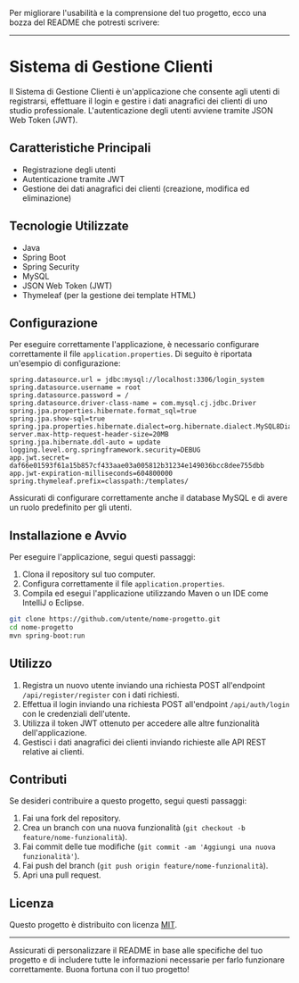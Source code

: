 Per migliorare l'usabilità e la comprensione del tuo progetto, ecco una bozza del README che potresti scrivere:

---

# Sistema di Gestione Clienti

Il Sistema di Gestione Clienti è un'applicazione che consente agli utenti di registrarsi, effettuare il login e gestire i dati anagrafici dei clienti di uno studio professionale. L'autenticazione degli utenti avviene tramite JSON Web Token (JWT).

## Caratteristiche Principali

- Registrazione degli utenti
- Autenticazione tramite JWT
- Gestione dei dati anagrafici dei clienti (creazione, modifica ed eliminazione)

## Tecnologie Utilizzate

- Java
- Spring Boot
- Spring Security
- MySQL
- JSON Web Token (JWT)
- Thymeleaf (per la gestione dei template HTML)

## Configurazione

Per eseguire correttamente l'applicazione, è necessario configurare correttamente il file `application.properties`. Di seguito è riportata un'esempio di configurazione:

```properties
spring.datasource.url = jdbc:mysql://localhost:3306/login_system
spring.datasource.username = root
spring.datasource.password = /
spring.datasource.driver-class-name = com.mysql.cj.jdbc.Driver
spring.jpa.properties.hibernate.format_sql=true
spring.jpa.show-sql=true
spring.jpa.properties.hibernate.dialect=org.hibernate.dialect.MySQL8Dialect
server.max-http-request-header-size=20MB
spring.jpa.hibernate.ddl-auto = update
logging.level.org.springframework.security=DEBUG
app.jwt.secret= daf66e01593f61a15b857cf433aae03a005812b31234e149036bcc8dee755dbb
app.jwt-expiration-milliseconds=604800000
spring.thymeleaf.prefix=classpath:/templates/
```

Assicurati di configurare correttamente anche il database MySQL e di avere un ruolo predefinito per gli utenti.

## Installazione e Avvio

Per eseguire l'applicazione, segui questi passaggi:

1. Clona il repository sul tuo computer.
2. Configura correttamente il file `application.properties`.
3. Compila ed esegui l'applicazione utilizzando Maven o un IDE come IntelliJ o Eclipse.

```bash
git clone https://github.com/utente/nome-progetto.git
cd nome-progetto
mvn spring-boot:run
```

## Utilizzo

1. Registra un nuovo utente inviando una richiesta POST all'endpoint `/api/register/register` con i dati richiesti.
2. Effettua il login inviando una richiesta POST all'endpoint `/api/auth/login` con le credenziali dell'utente.
3. Utilizza il token JWT ottenuto per accedere alle altre funzionalità dell'applicazione.
4. Gestisci i dati anagrafici dei clienti inviando richieste alle API REST relative ai clienti.

## Contributi

Se desideri contribuire a questo progetto, segui questi passaggi:

1. Fai una fork del repository.
2. Crea un branch con una nuova funzionalità (`git checkout -b feature/nome-funzionalità`).
3. Fai commit delle tue modifiche (`git commit -am 'Aggiungi una nuova funzionalità'`).
4. Fai push del branch (`git push origin feature/nome-funzionalità`).
5. Apri una pull request.

## Licenza

Questo progetto è distribuito con licenza [MIT](LICENSE).

---

Assicurati di personalizzare il README in base alle specifiche del tuo progetto e di includere tutte le informazioni necessarie per farlo funzionare correttamente. Buona fortuna con il tuo progetto!
